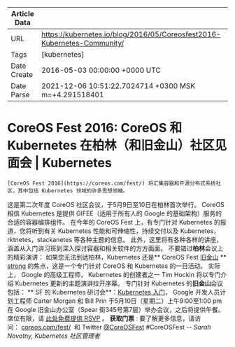|             Article Data             ||
| ----------------- | ----------------- |
| URL               | https://kubernetes.io/blog/2016/05/Coreosfest2016-Kubernetes-Community/        |
| Tags              | [kubernetes]       |
| Date Create       | 2016-05-03 00:00:00 &#43;0000 UTC |
| Date Parse        | 2021-12-06 10:51:22.7024714 &#43;0300 MSK m=&#43;4.291518401  |

#  CoreOS Fest 2016: CoreOS 和 Kubernetes 在柏林（和旧金山）社区见面会  | Kubernetes

	
	
	
	
	[CoreOS Fest 2016](https://coreos.com/fest/) 将汇集容器和开源分布式系统社区，其中包括 Kubernetes 领域的许多思想领袖。
这是第二次年度 CoreOS 社区会议，于5月9日至10日在柏林首次举行。
CoreOS 相信 Kubernetes 是提供 GIFEE（适用于所有人的 Google 的基础架构）服务的合适的容器编排组件。
在今年的 CoreOS Fest 上，有专门针对 Kubernetes 的报道，您将听到有关 Kubernetes 性能和可伸缩性，持续交付以及 Kubernetes，rktnetes，stackanetes 等各种主题的信息。
此外，这里将有各种各样的讲座，涵盖从入门讲习班到深入探讨容器和相关软件的方方面面。
不要错过**柏林**会议上的精彩演讲：
如果您无法到达柏林，Kubernetes 还是** CoreOS Fest [旧金山](https://www.eventbrite.com/e/coreos-fest-san-francisco-satellite-event-tickets-22705108591) ** [strong](https://www.eventbrite.com/e/coreos-fest-san-francisco-satellite-event-tickets-22705108591) 的焦点，这是一个专门针对 CoreOS 和 Kubernetes 的一日活动。
实际上， Google 的高级工程师， Kubernetes 的创建者之一 Tim Hockin 将以专门介绍 Kubernetes 更新的主题演讲拉开序幕。
专门针对 Kubernetes 的**旧金山**会议包括：
** SF 的 Kubernetes 研讨会**：[Kubernetes 入门](https://www.eventbrite.com/e/getting-started-with-kubernetes-tickets-25180552711)，
Google 开发人员计划工程师 Carter Morgan 和 Bill Prin 于5月10日（星期二）上午9:00至1:00 pm在 Google 旧金山办公室（Spear 街345号第7层）举办会议，之后将提供午餐。
席位有限，请 [此处免费提供 RSVP](https://www.eventbrite.com/e/getting-started-with-kubernetes-tickets-25180552711) 。
**获取门票** :
要了解更多信息，请访问： [coreos.com/fest/](https://coreos.com/fest/)  和 Twitter [@CoreOSFest](https://twitter.com/coreosfest) #CoreOSFest
*-- Sarah Novotny, Kubernetes 社区管理者*


	

	


